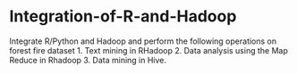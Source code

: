 # Integration-of-R-and-Hadoop
Integrate R/Python and Hadoop and perform the following operations on forest fire dataset 1. Text mining in RHadoop 2. Data analysis using the Map Reduce in Rhadoop 3. Data mining in Hive.
